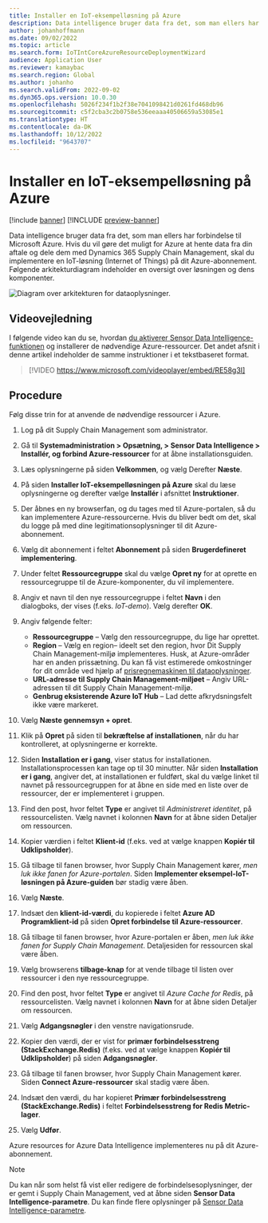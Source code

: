 ```yaml
---
title: Installer en IoT-eksempelløsning på Azure
description: Data intelligence bruger data fra det, som man ellers har forbindelse til Microsoft Azure. I denne artikel forklares det, hvordan du installerer en IoT-løsning (Internet of Things) på dit Azure-abonnement.
author: johanhoffmann
ms.date: 09/02/2022
ms.topic: article
ms.search.form: IoTIntCoreAzureResourceDeploymentWizard
audience: Application User
ms.reviewer: kamaybac
ms.search.region: Global
ms.author: johanho
ms.search.validFrom: 2022-09-02
ms.dyn365.ops.version: 10.0.30
ms.openlocfilehash: 5026f234f1b2f38e7041098421d0261fd468db96
ms.sourcegitcommit: c5f2cba3c2b0758e536eeaaa40506659a53085e1
ms.translationtype: HT
ms.contentlocale: da-DK
ms.lasthandoff: 10/12/2022
ms.locfileid: "9643707"
---
```

# <a name="deploy-an-iot-solution-on-azure"></a>Installer en IoT-eksempelløsning på Azure

[!include [banner](../includes/banner.md)]
[!INCLUDE [preview-banner](../includes/preview-banner.md)]

Data intelligence bruger data fra det, som man ellers har forbindelse til Microsoft Azure. Hvis du vil gøre det muligt for Azure at hente data fra din aftale og dele dem med Dynamics 365 Supply Chain Management, skal du implementere en IoT-løsning (Internet of Things) på dit Azure-abonnement. Følgende arkitekturdiagram indeholder en oversigt over løsningen og dens komponenter.

![Diagram over arkitekturen for dataoplysninger.](media/sdi-architecture.png "Diagram over arkitekturen for dataoplysninger")

## <a name="video-instructions"></a>Videovejledning

I følgende video kan du se, hvordan [du aktiverer Sensor Data Intelligence-funktionen](sdi-enable-feature.md) og installerer de nødvendige Azure-ressourcer. Det andet afsnit i denne artikel indeholder de samme instruktioner i et tekstbaseret format.

> [!VIDEO https://www.microsoft.com/videoplayer/embed/RE58g3I]

## <a name="procedure"></a>Procedure

Følg disse trin for at anvende de nødvendige ressourcer i Azure.

1. Log på dit Supply Chain Management som administrator.
1. Gå til **Systemadministration \> Opsætning, \> Sensor Data Intelligence \> Installér, og forbind Azure-ressourcer** for at åbne installationsguiden.
1. Læs oplysningerne på siden **Velkommen**, og vælg Derefter **Næste**.
1. På siden **Installer IoT-eksempelløsningen på Azure** skal du læse oplysningerne og derefter vælge **Installér** i afsnittet **Instruktioner**.
1. Der åbnes en ny browserfan, og du tages med til Azure-portalen, så du kan implementere Azure-ressourcerne. Hvis du bliver bedt om det, skal du logge på med dine legitimationsoplysninger til dit Azure-abonnement.
1. Vælg dit abonnement i feltet **Abonnement** på siden **Brugerdefineret implementering**.
1. Under feltet **Ressourcegruppe** skal du vælge **Opret ny** for at oprette en ressourcegruppe til de Azure-komponenter, du vil implementere.
1. Angiv et navn til den nye ressourcegruppe i feltet **Navn** i den dialogboks, der vises (f.eks. *IoT-demo*). Vælg derefter **OK**.
1. Angiv følgende felter:

    - **Ressourcegruppe** – Vælg den ressourcegruppe, du lige har oprettet.
    - **Region** – Vælg en region– ideelt set den region, hvor Dit Supply Chain Management-miljø implementeres. Husk, at Azure-områder har en anden prissætning. Du kan få vist estimerede omkostninger for dit område ved hjælp af [prisregnemaskinen til dataoplysninger](https://azure.com/e/c36c4947ebff4215b2e62590c2a24c68).
    - **URL-adresse til Supply Chain Management-miljøet** – Angiv URL-adressen til dit Supply Chain Management-miljø.
    - **Genbrug eksisterende Azure IoT Hub** – Lad dette afkrydsningsfelt ikke være markeret.

1. Vælg **Næste gennemsyn + opret**.
1. Klik på **Opret** på siden til **bekræftelse af installationen**, når du har kontrolleret, at oplysningerne er korrekte.
1. Siden **Installation er i gang**, viser status for installationen. Installationsprocessen kan tage op til 30 minutter. Når siden **Installation er i gang**, angiver det, at installationen er fuldført, skal du vælge linket til navnet på ressourcegruppen for at åbne en side med en liste over de ressourcer, der er implementeret i gruppen.
1. Find den post, hvor feltet **Type** er angivet til *Administreret identitet*, på ressourcelisten. Vælg navnet i kolonnen **Navn** for at åbne siden Detaljer om ressourcen.
1. Kopier værdien i feltet **Klient-id** (f.eks. ved at vælge knappen **Kopiér til Udklipsholder**).
1. Gå tilbage til fanen browser, hvor Supply Chain Management kører, *men luk ikke fanen for Azure-portalen*. Siden **Implementer eksempel-IoT-løsningen på Azure-guiden** bør stadig være åben. 
1. Vælg **Næste**.
1. Indsæt den **klient-id-værdi**, du kopierede i feltet **Azure AD Programklient-id** på siden **Opret forbindelse til Azure-ressourcer**.
1. Gå tilbage til fanen browser, hvor Azure-portalen er åben, *men luk ikke fanen for Supply Chain Management*. Detaljesiden for ressourcen skal være åben.
1. Vælg browserens **tilbage-knap** for at vende tilbage til listen over ressourcer i den nye ressourcegruppe.
1. Find den post, hvor feltet **Type** er angivet til *Azure Cache for Redis*, på ressourcelisten. Vælg navnet i kolonnen **Navn** for at åbne siden Detaljer om ressourcen.
1. Vælg **Adgangsnøgler** i den venstre navigationsrude.
1. Kopier den værdi, der er vist for **primær forbindelsesstreng (StackExchange.Redis)** (f.eks. ved at vælge knappen **Kopiér til Udklipsholder**) på siden **Adgangsnøgler**.
1. Gå tilbage til fanen browser, hvor Supply Chain Management kører. Siden **Connect Azure-ressourcer** skal stadig være åben.
1. Indsæt den værdi, du har kopieret **Primær forbindelsesstreng (StackExchange.Redis)** i feltet **Forbindelsesstreng for Redis Metric-lager**.
1. Vælg **Udfør**.

Azure resources for Azure Data Intelligence implementeres nu på dit Azure-abonnement.

> [!NOTE]
> Du kan når som helst få vist eller redigere de forbindelsesoplysninger, der er gemt i Supply Chain Management, ved at åbne siden **Sensor Data Intelligence-parametre**. Du kan finde flere oplysninger på [Sensor Data Intelligence-parametre](sdi-parameters.md).
